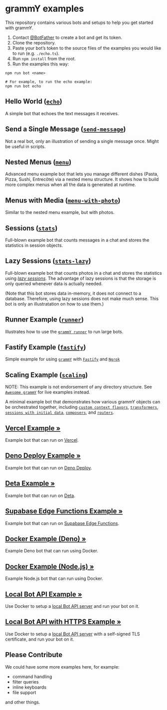 # grammY examples

This repository contains various bots and setups to help you get started with
grammY.

1. Contact [@BotFather](https://t.me/BotFather) to create a bot and get its
   token.
2. Clone the repository.
3. Paste your bot’s token to the source files of the examples you would like to
   run (e.g. `./echo.ts`).
4. Run `npm install` from the root.
5. Run the examples this way:

```shell
npm run bot <name>

# For example, to run the echo example:
npm run bot echo
```

## Hello World ([`echo`](./echo.ts))

A simple bot that echoes the text messages it receives.

## Send a Single Message ([`send-message`](./send-message.ts))

Not a real bot, only an illustration of sending a single message once. Might
be useful in scripts.

## Nested Menus ([`menu`](./menu.ts))

Advanced menu example bot that lets you manage different dishes (Pasta, Pizza,
Sushi, Entrecôte) via a nested menu structure. It shows how to build more
complex menus when all the data is generated at runtime.

## Menus with Media ([`menu-with-photo`](./menu-with-photo.ts))

Similar to the nested menu example, but with photos.

## Sessions ([`stats`](./stats.ts))

Full-blown example bot that counts messages in a chat and stores the statistics
in session objects.

## Lazy Sessions ([`stats-lazy`](./stats-lazy.ts))

Full-blown example bot that counts photos in a chat and stores the statistics
using _[lazy sessions](https://grammy.dev/plugins/session.html#lazy-sessions)_.
The advantage of lazy sessions is that the storage is only queried whenever data
is actually needed.

(Note that this bot stores data in-memory, it does not connect to a database.
Therefore, using lazy sessions does not make much sense. This bot is only an
illustratation on how to use them.)

## Runner Example ([`runner`](./runner.ts))

Illustrates how to use the [`grammY runner`](https://github.com/grammyjs/runner)
to run large bots.

## Fastify Example ([`fastify`](./fastify.ts))

Simple example for using [`grammY`](https://github.com/grammyjs/grammy)
with [`Fastify`](https://github.com/fastify/fastify) and [`Ngrok`](https://ngrok.com/)

## Scaling Example ([`scaling`](./scaling/index.ts))

NOTE: This example is not endorsement of any directory structure. See
[`Awesome grammY`](https://github.com/grammyjs/awesome-grammY) for live examples
instead.

A minimal example bot that demonstrates how various grammY objects can be
orchestrated together, including
[`custom context flavors`](https://grammy.dev/guide/context.html#context-flavours),
[`transformers`](https://grammy.dev/advanced/transformers.html#bot-api-transformers),
[`sessions with initial data`](https://grammy.dev/plugins/session.html#how-to-use-sessions),
[`composers`](https://grammy.dev/advanced/middleware.html#middleware-in-grammy),
and
[`routers`](https://grammy.dev/plugins/router.html#combining-routers-with-sessions).

## [Vercel Example »](./vercel-bot)

Example bot that can run on [Vercel](https://vercel.com/).

## [Deno Deploy Example »](./deno-deploy)

Example bot that can run on [Deno Deploy](https://deno.com/deploy/).

## [Deta Example »](./deta)

Example bot that can run on [Deta](https://deta.sh/).

## [Supabase Edge Functions Example »](./supabase-edge-functions)

Example bot that can run on
[Supabase Edge Functions](https://supabase.com/edge-functions).

## [Docker Example (Deno) »](./docker-deno)

Example Deno bot that can run using Docker.

## [Docker Example (Node.js) »](./docker-node)

Example Node.js bot that can run using Docker.

## [Local Bot API Example »](./local-bot-api)

Use Docker to setup a
[local Bot API server](https://core.telegram.org/bots/api#using-a-local-bot-api-server)
and run your bot on it.

## [Local Bot API with HTTPS Example »](./local-bot-api-https)

Use Docker to setup a
[local Bot API server](https://core.telegram.org/bots/api#using-a-local-bot-api-server)
with a self-signed TLS certificate, and run your bot on it.

## Please Contribute

We could have some more examples here, for example:

-   command handling
-   filter queries
-   inline keyboards
-   file support

and other things.
